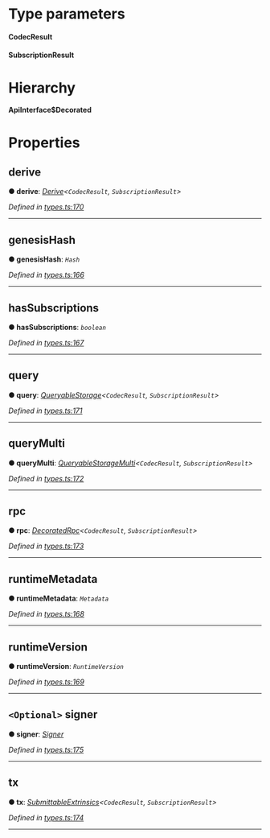 

# Type parameters
#### CodecResult 
#### SubscriptionResult 
# Hierarchy

**ApiInterface$Decorated**

# Properties

<a id="derive"></a>

##  derive

**● derive**: *[Derive](_types_.derive.md)<`CodecResult`, `SubscriptionResult`>*

*Defined in [types.ts:170](https://github.com/polkadot-js/api/blob/8c70cbf/packages/api/src/types.ts#L170)*

___
<a id="genesishash"></a>

##  genesisHash

**● genesisHash**: *`Hash`*

*Defined in [types.ts:166](https://github.com/polkadot-js/api/blob/8c70cbf/packages/api/src/types.ts#L166)*

___
<a id="hassubscriptions"></a>

##  hasSubscriptions

**● hasSubscriptions**: *`boolean`*

*Defined in [types.ts:167](https://github.com/polkadot-js/api/blob/8c70cbf/packages/api/src/types.ts#L167)*

___
<a id="query"></a>

##  query

**● query**: *[QueryableStorage](_types_.queryablestorage.md)<`CodecResult`, `SubscriptionResult`>*

*Defined in [types.ts:171](https://github.com/polkadot-js/api/blob/8c70cbf/packages/api/src/types.ts#L171)*

___
<a id="querymulti"></a>

##  queryMulti

**● queryMulti**: *[QueryableStorageMulti](../modules/_types_.md#queryablestoragemulti)<`CodecResult`, `SubscriptionResult`>*

*Defined in [types.ts:172](https://github.com/polkadot-js/api/blob/8c70cbf/packages/api/src/types.ts#L172)*

___
<a id="rpc"></a>

##  rpc

**● rpc**: *[DecoratedRpc](_types_.decoratedrpc.md)<`CodecResult`, `SubscriptionResult`>*

*Defined in [types.ts:173](https://github.com/polkadot-js/api/blob/8c70cbf/packages/api/src/types.ts#L173)*

___
<a id="runtimemetadata"></a>

##  runtimeMetadata

**● runtimeMetadata**: *`Metadata`*

*Defined in [types.ts:168](https://github.com/polkadot-js/api/blob/8c70cbf/packages/api/src/types.ts#L168)*

___
<a id="runtimeversion"></a>

##  runtimeVersion

**● runtimeVersion**: *`RuntimeVersion`*

*Defined in [types.ts:169](https://github.com/polkadot-js/api/blob/8c70cbf/packages/api/src/types.ts#L169)*

___
<a id="signer"></a>

## `<Optional>` signer

**● signer**: *[Signer](_types_.signer.md)*

*Defined in [types.ts:175](https://github.com/polkadot-js/api/blob/8c70cbf/packages/api/src/types.ts#L175)*

___
<a id="tx"></a>

##  tx

**● tx**: *[SubmittableExtrinsics](_types_.submittableextrinsics.md)<`CodecResult`, `SubscriptionResult`>*

*Defined in [types.ts:174](https://github.com/polkadot-js/api/blob/8c70cbf/packages/api/src/types.ts#L174)*

___

